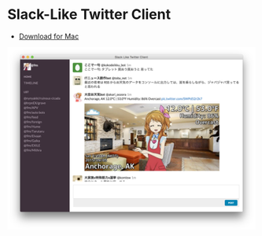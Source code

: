 # Slack-Like Twitter Client

- [Download for Mac](https://github.com/kkosuge/slack-like-twitter-client/releases)

![](/screenshots/preview03.png)
